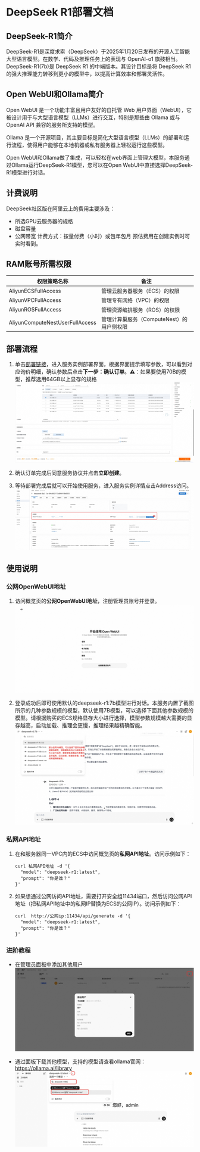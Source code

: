 # DeepSeek R1部署文档

## DeepSeek-R1简介
DeepSeek-R1是深度求索（DeepSeek）于2025年1月20日发布的开源人工智能大型语言模型。在数学、代码及推理任务上的表现与 OpenAI-o1 旗鼓相当。 DeepSeek-R1(7b)是 DeepSeek R1 的中端版本。其设计目标是将 DeepSeek R1 的强大推理能力转移到更小的模型中，以提高计算效率和部署灵活性。
## Open WebUI和Ollama简介

Open WebUI 是一个功能丰富且用户友好的自托管 Web 用户界面（WebUI），它被设计用于与大型语言模型（LLMs）进行交互，特别是那些由 Ollama 或与 OpenAI API 兼容的服务所支持的模型。

Ollama 是一个开源项目，其主要目标是简化大型语言模型（LLMs）的部署和运行流程，使得用户能够在本地机器或私有服务器上轻松运行这些模型。

Open WebUI和Ollama做了集成，可以轻松在web界面上管理大模型，本服务通过Ollama运行DeepSeek-R1模型，您可以在Open WebUI中直接选择DeepSeek-R1模型进行对话。

## 计费说明
DeepSeek社区版在阿里云上的费用主要涉及：
* 所选GPU云服务器的规格
* 磁盘容量
* 公网带宽
计费方式：按量付费（小时）或包年包月
预估费用在创建实例时可实时看到。


## RAM账号所需权限

| 权限策略名称                          | 备注                     |
|---------------------------------|------------------------|
| AliyunECSFullAccess             | 管理云服务器服务（ECS）的权限       |
| AliyunVPCFullAccess             | 管理专有网络（VPC）的权限         |
| AliyunROSFullAccess             | 管理资源编排服务（ROS）的权限       |
| AliyunComputeNestUserFullAccess | 管理计算巢服务（ComputeNest）的用户侧权限 |


## 部署流程

1. 单击[部署链接](https://computenest.console.aliyun.com/service/instance/create/cn-hangzhou?type=user&ServiceName=DeepSeek%20R1)，进入服务实例部署界面，根据界面提示填写参数，可以看到对应询价明细，确认参数后点击**下一步：确认订单**。⚠️：如果要使用70B的模型，推荐选用64GB以上显存的规格
    ![deploy.png](1.jpg)

2. 确认订单完成后同意服务协议并点击**立即创建**。

3. 等待部署完成后就可以开始使用服务，进入服务实例详情点击Address访问。
    ![result.png](3.jpg)

## 使用说明
### 公网OpenWebUI地址
1. 访问概览页的**公网OpenWebUI地址**，注册管理员账号并登录。
    ![longin.png](4.jpg)

2. 登录成功后即可使用默认的deepseek-r1:7b模型进行对话。本服务内置了截图所示的几种参数规模的模型，默认使用7B模型，可以选择下面其他参数规模的模型。请根据购买的ECS规格显存大小进行选择，模型参数规模越大需要的显存越高，启动加载、推理会更慢，推理结果越精确智能。
    ![chat.png](5.jpg)

### 私网API地址
1. 在和服务器同一VPC内的ECS中访问概览页的**私网API地址**。访问示例如下：
    ```shell
    curl 私网API地址 -d '{
      "model": "deepseek-r1:latest",
      "prompt": "你是谁？"
    }'
    ```
2. 如果想通过公网访问API地址，需要打开安全组11434端口，然后访问公网API地址（把私网API地址中的私网IP替换为ECS的公网IP）。访问示例如下：
    ```shell
    curl  http://公网ip:11434/api/generate -d '{
      "model": "deepseek-r1:latest",
      "prompt": "你是谁？"
    }'
    ```

### 进阶教程

- 在管理员面板中添加其他用户
    ![user.png](6.jpg)

- 通过面板下载其他模型，支持的模型请查看ollama官网：https://ollama.ai/library
    ![model.png](7.jpg)
